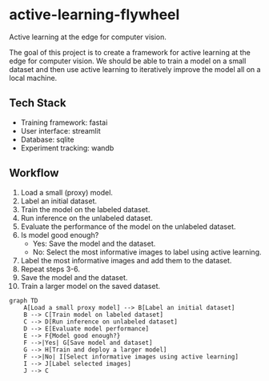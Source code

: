 # active-learning-flywheel
Active learning at the edge for computer vision.

The goal of this project is to create a framework for active learning at the edge for computer vision. We should be able to train a model on a small dataset and then use active learning to iteratively improve the model all on a local machine.

## Tech Stack

- Training framework: fastai
- User interface: streamlit
- Database: sqlite
- Experiment tracking: wandb

## Workflow

1. Load a small (proxy) model.
2. Label an initial dataset.
3. Train the model on the labeled dataset.
4. Run inference on the unlabeled dataset.
5. Evaluate the performance of the model on the unlabeled dataset.
6. Is model good enough?    
    - Yes: Save the model and the dataset.
    - No: Select the most informative images to label using active learning.
7. Label the most informative images and add them to the dataset.
8. Repeat steps 3-6.
9. Save the model and the dataset.
10. Train a larger model on the saved dataset.



```mermaid
graph TD
    A[Load a small proxy model] --> B[Label an initial dataset]
    B --> C[Train model on labeled dataset]
    C --> D[Run inference on unlabeled dataset]
    D --> E[Evaluate model performance]
    E --> F{Model good enough?}
    F -->|Yes| G[Save model and dataset]
    G --> H[Train and deploy a larger model]
    F -->|No| I[Select informative images using active learning]
    I --> J[Label selected images]
    J --> C
```
    